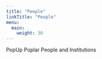 ```yaml
---
title: "People"
linkTitle: "People"
menu:
  main:
    weight: 30
---
```



PopUp Poplar People and Institutions


